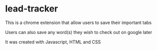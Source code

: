 # lead-tracker
This is a chrome extension that allow users to save their important tabs

Users can also save any word(s) they wish to check out on google later

It was created with Javascript, HTML and CSS
